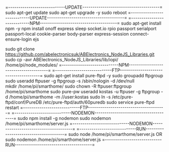 =----------------------------UPDATE--------------------------------------= 
sudo apt-get update
sudo apt-get upgrade -y
sudo reboot
=----------------------------UPDATE--------------------------------------= 
=----------------------------NPM--------------------------------------= 
sudo apt-get install npm -y
npm install onoff express sleep socket.io rpio passport serialport passport-local cookie-parser body-parser express-session connect-ensure-login ejs

sudo git clone https://github.com/abelectronicsuk/ABElectronics_NodeJS_Libraries.git
sudo cp -avr ABElectronics_NodeJS_Libraries/lib/iopi/ /home/pi/node_modules/
=----------------------------NPM--------------------------------------= 
=----------------------------FTP--------------------------------------= 
sudo apt-get install pure-ftpd -y
sudo groupadd ftpgroup
sudo useradd ftpuser -g ftpgroup -s /sbin/nologin -d /dev/null  
mkdir /home/pi/smarthome/
sudo chown -R ftpuser:ftpgroup /home/pi/smarthome
sudo pure-pw useradd kostas -u ftpuser -g ftpgroup -d /home/pi/smarthome -m //user:kostas
sudo ln -s /etc/pure-ftpd/conf/PureDB /etc/pure-ftpd/auth/60puredb
sudo service pure-ftpd restart
=----------------------------FTP--------------------------------------=
=----------------------------NODEMON--------------------------------------= 
sudo npm install -g nodemon
sudo nodemon /home/pi/smarthome/server.js
=----------------------------NODEMON--------------------------------------= 
=----------------------------RUN--------------------------------------= 
sudo node /home/pi/smarthome/server.js
OR
sudo nodemon /home/pi/smarthome/server.js
=----------------------------RUN--------------------------------------= 

